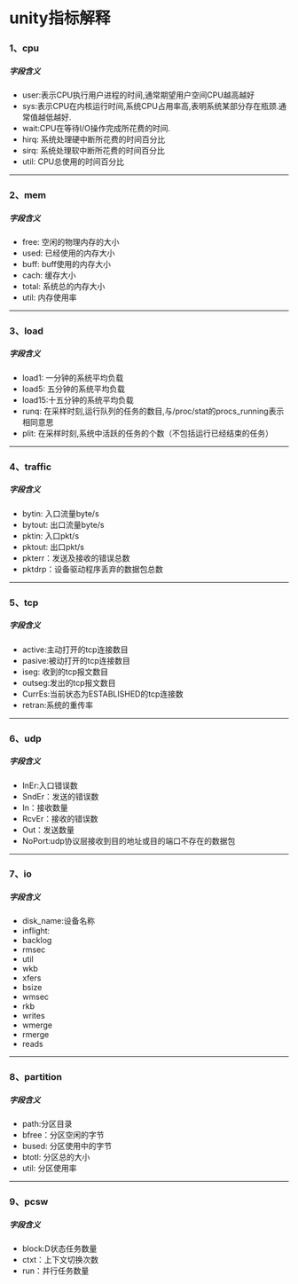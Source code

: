 # unity指标解释

### 1、cpu
##### 字段含义
* user:表示CPU执行用户进程的时间,通常期望用户空间CPU越高越好
* sys:表示CPU在内核运行时间,系统CPU占用率高,表明系统某部分存在瓶颈.通常值越低越好.
* wait:CPU在等待I/O操作完成所花费的时间.
* hirq: 系统处理硬中断所花费的时间百分比
* sirq: 系统处理软中断所花费的时间百分比
* util: CPU总使用的时间百分比
***

### 2、mem
##### 字段含义
* free: 空闲的物理内存的大小
* used: 已经使用的内存大小
* buff: buff使用的内存大小
* cach: 缓存大小
* total: 系统总的内存大小
* util: 内存使用率
***

### 3、load
##### 字段含义
* load1: 一分钟的系统平均负载
* load5: 五分钟的系统平均负载
* load15:十五分钟的系统平均负载
* runq: 在采样时刻,运行队列的任务的数目,与/proc/stat的procs_running表示相同意思
* plit: 在采样时刻,系统中活跃的任务的个数（不包括运行已经结束的任务）
***

### 4、traffic
##### 字段含义
* bytin: 入口流量byte/s
* bytout: 出口流量byte/s
* pktin: 入口pkt/s
* pktout: 出口pkt/s
* pkterr：发送及接收的错误总数
* pktdrp：设备驱动程序丢弃的数据包总数
***

### 5、tcp
##### 字段含义
* active:主动打开的tcp连接数目
* pasive:被动打开的tcp连接数目
* iseg: 收到的tcp报文数目
* outseg:发出的tcp报文数目
* CurrEs:当前状态为ESTABLISHED的tcp连接数
* retran:系统的重传率
***
### 6、udp
##### 字段含义
* InEr:入口错误数     
* SndEr：发送的错误数       
* In：接收数量
* RcvEr：接收的错误数        
* Out：发送数量           
* NoPort:udp协议层接收到目的地址或目的端口不存在的数据包
***
### 7、io
##### 字段含义
* disk_name:设备名称
* inflight:     
* backlog    
* rmsec    
* util    
* wkb    
* xfers    
* bsize    
* wmsec   
* rkb      
* writes   
* wmerge  
* rmerge  
* reads
***
### 8、partition
##### 字段含义
* path:分区目录
* bfree：分区空闲的字节
* bused: 分区使用中的字节
* btotl: 分区总的大小
* util: 分区使用率
***
### 9、pcsw
##### 字段含义
* block:D状态任务数量
* ctxt：上下文切换次数
* run：并行任务数量



